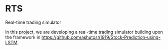 # RTS
Real-time trading simulator

In this project, we are developing a real-time trading simulator building upon the framework in https://github.com/ashutosh1919/Stock-Prediction-using-LSTM.
